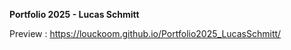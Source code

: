 **Portfolio 2025 - Lucas Schmitt**

Preview : https://louckoom.github.io/Portfolio2025_LucasSchmitt/